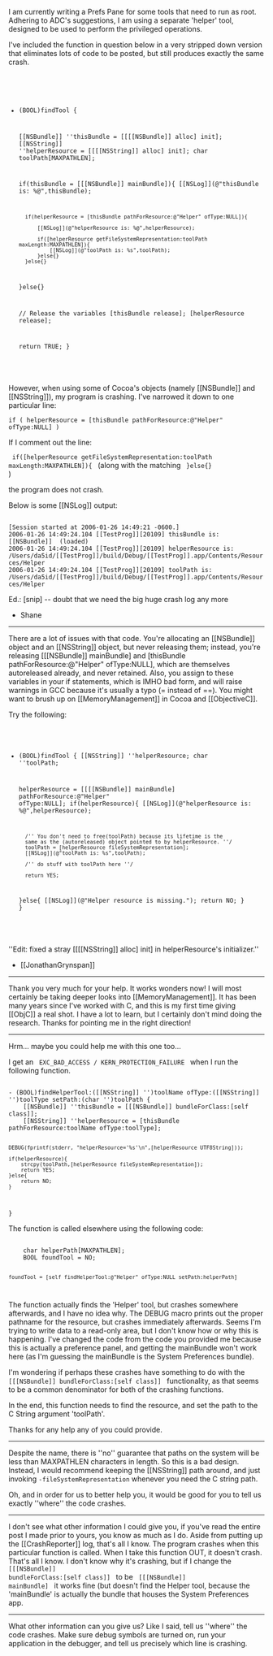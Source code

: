 

I am currently writing a Prefs Pane for some tools that need to run as root. Adhering to ADC's suggestions, I am using a separate 'helper' tool, designed to be used to perform the privileged operations.

I've included the function in question below in a very stripped down version that eliminates lots of code to be posted, but still produces exactly the same crash.

<code>

- (BOOL)findTool {

	[[NSBundle]] ''thisBundle = [[[[NSBundle]] alloc] init];
	[[NSString]] ''helperResource = [[[[NSString]] alloc] init];
	char toolPath[MAXPATHLEN];
	
	if(thisBundle = [[[NSBundle]] mainBundle]){
		[[NSLog]](@"thisBundle is: %@",thisBundle);
		
		if(helperResource = [thisBundle pathForResource:@"Helper" ofType:NULL]){
			
			[[NSLog]](@"helperResource is: %@",helperResource);
			
			if([helperResource getFileSystemRepresentation:toolPath maxLength:MAXPATHLEN]){
				[[NSLog]](@"toolPath is: %s",toolPath);
			}else{}
		}else{}
	}else{}
	
	// Release the variables
	[thisBundle release];
	[helperResource release];
	
	return TRUE;
}

</code>

However, when using some of Cocoa's objects (namely [[NSBundle]] and [[NSString]]), my program is crashing. I've narrowed it down to one particular line:

<code>if ( helperResource = [thisBundle pathForResource:@"Helper" ofType:NULL] )</code>

If I comment out the line: 

<code> if([helperResource getFileSystemRepresentation:toolPath maxLength:MAXPATHLEN]){ </code> (along with the matching <code> }else{} </code>) 

the program does not crash.

Below is some [[NSLog]] output:

<code>
[Session started at 2006-01-26 14:49:21 -0600.]
2006-01-26 14:49:24.104 [[TestProg]][20109] thisBundle is: [[NSBundle]] </Users/da5id/[[TestProg]]/build/Debug/[[TestProg]].app> (loaded)
2006-01-26 14:49:24.104 [[TestProg]][20109] helperResource is: /Users/da5id/[[TestProg]]/build/Debug/[[TestProg]].app/Contents/Resources/Helper
2006-01-26 14:49:24.104 [[TestProg]][20109] toolPath is: /Users/da5id/[[TestProg]]/build/Debug/[[TestProg]].app/Contents/Resources/Helper
</code>

Ed.: [snip] -- doubt that we need the big huge crash log any more

- Shane

----
There are a lot of issues with that code. You're allocating an [[NSBundle]] object and an [[NSString]] object, but never releasing them; instead, you're releasing [[[NSBundle]] mainBundle] and [thisBundle pathForResource:@"Helper" ofType:NULL], which are themselves autoreleased already, and never retained. Also, you assign to these variables in your if statements, which is IMHO bad form, and will raise warnings in GCC because it's usually a typo (= instead of ==). You might want to brush up on [[MemoryManagement]] in Cocoa and [[ObjectiveC]].

Try the following:
<code>
- (BOOL)findTool {
	[[NSString]] ''helperResource;
	char ''toolPath;
	
	helperResource = [[[[NSBundle]] mainBundle] pathForResource:@"Helper" ofType:NULL];
	if(helperResource){
		[[NSLog]](@"helperResource is: %@",helperResource);

		/'' You don't need to free(toolPath) because its lifetime is the
		same as the (autoreleased) object pointed to by helperResource. ''/
		toolPath = [helperResource fileSystemRepresentation];
		[[NSLog]](@"toolPath is: %s",toolPath);

		/'' do stuff with toolPath here ''/

		return YES;
	}else{
		[[NSLog]](@"Helper resource is missing.");
		return NO;
	}
}
</code>

''Edit: fixed a stray [[[[NSString]] alloc] init] in helperResource's initializer.''

- [[JonathanGrynspan]]

----

Thank you very much for your help.  It works wonders now!  I will most certainly be taking deeper looks into [[MemoryManagement]].  It has been many years since I've worked with C, and this is my first time giving [[ObjC]] a real shot.  I have a lot to learn, but I certainly don't mind doing the research.  Thanks for pointing me in the right direction!

----


Hrm... maybe you could help me with this one too...

I get an <code> EXC_BAD_ACCESS / KERN_PROTECTION_FAILURE </code> when I run the following function.


<code>
- (BOOL)findHelperTool:([[NSString]] '')toolName ofType:([[NSString]] '')toolType setPath:(char '')toolPath {
	[[NSBundle]] ''thisBundle = [[[NSBundle]] bundleForClass:[self class]];
	[[NSString]] ''helperResource = [thisBundle pathForResource:toolName ofType:toolType];
	
	DEBUG(fprintf(stderr, "helperResource='%s'\n",[helperResource UTF8String]));

	if(helperResource){
		strcpy(toolPath,[helperResource fileSystemRepresentation]);
		return YES;
	}else{
		return NO;
	}
}
</code>


The function is called elsewhere using the following code:

<code>
	char helperPath[MAXPATHLEN];
	BOOL foundTool = NO;

	foundTool = [self findHelperTool:@"Helper" ofType:NULL setPath:helperPath]
</code>

The function actually finds the 'Helper' tool, but crashes somewhere afterwards, and I have no idea why.  The DEBUG macro prints out the proper pathname for the resource, but crashes immediately afterwards.  Seems I'm trying to write data to a read-only area, but I don't know how or why this is happening.  I've changed the code from the code you provided me because this is actually a preference panel, and getting the mainBundle won't work here (as I'm guessing the mainBundle is the System Preferences bundle).

I'm wondering if perhaps these crashes have something to do with the <code> [[[NSBundle]] bundleForClass:[self class]] </code> functionality, as that seems to be a common denominator for both of the crashing functions.

In the end, this function needs to find the resource, and set the path to the C String argument 'toolPath'.

Thanks for any help any of you could provide.

----
Despite the name, there is ''no'' guarantee that paths on the system will be less than MAXPATHLEN characters in length. So this is a bad design. Instead, I would recommend keeping the [[NSString]] path around, and just invoking <code>-fileSystemRepresentation</code> whenever you need the C string path.

Oh, and in order for us to better help you, it would be good for you to tell us exactly ''where'' the code crashes.

----

I don't see what other information I could give you, if you've read the entire post I made prior to yours, you know as much as I do.  Aside from putting up the [[CrashReporter]] log, that's all I know.  The program crashes when this particular function is called.  When I take this function OUT, it doesn't crash.  That's all I know.  I don't know why it's crashing, but if I change the <code> [[[NSBundle]] bundleForClass:[self class]] </code>  to be <code> [[[NSBundle]] mainBundle] </code> it works fine (but doesn't find the Helper tool, because the 'mainBundle' is actually the bundle that houses the System Preferences app.

----
What other information can you give us? Like I said, tell us ''where'' the code crashes. Make sure debug symbols are turned on, run your application in the debugger, and tell us precisely which line is crashing.
